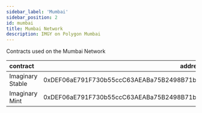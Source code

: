 ```yaml
---
sidebar_label: 'Mumbai'
sidebar_position: 2
id: mumbai
title: Mumbai Network
description: IMGY on Polygon Mumbai
---
```


Contracts used on the Mumbai Network

| contract | address | source |
| :--- | ---: | ---: |
| Imaginary Stable | 0xDEF06aE791F730b55ccC63AEABa75B2498B71bF4 | [Github](https://github.com/Imaginary-Finance/IMGYv1-drafts/tree/main/contracts/stable/ImaginaryStable.sol) |
| Imaginary Mint | 0xDEF06aE791F730b55ccC63AEABa75B2498B71bF4 | [Github](https://github.com/Imaginary-Finance/IMGYv1-drafts/tree/main/contracts/legacy/ImaginaryMint.sol) |
